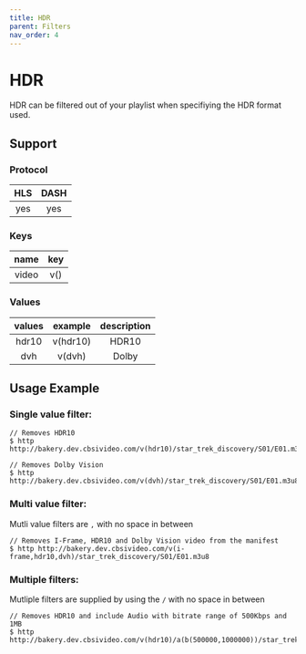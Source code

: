 ```yaml
---
title: HDR
parent: Filters
nav_order: 4
---
```


# HDR
HDR can be filtered out of your playlist when specifiying the HDR format used. 

## Support

### Protocol

HLS | DASH |
:--:|:----:|
yes | yes   |

### Keys

| name    | key |
|:-------:|:---:|
| video   | v() |

### Values

| values  | example    | description |
|:-------:|:----------:|:-----------:|
| hdr10   | v(hdr10)   | HDR10       |
| dvh     | v(dvh)     | Dolby       |


## Usage Example 
### Single value filter:

    // Removes HDR10
    $ http http://bakery.dev.cbsivideo.com/v(hdr10)/star_trek_discovery/S01/E01.m3u8

    // Removes Dolby Vision
    $ http http://bakery.dev.cbsivideo.com/v(dvh)/star_trek_discovery/S01/E01.m3u8

### Multi value filter:
Mutli value filters are `,` with no space in between

    // Removes I-Frame, HDR10 and Dolby Vision video from the manifest
    $ http http://bakery.dev.cbsivideo.com/v(i-frame,hdr10,dvh)/star_trek_discovery/S01/E01.m3u8

### Multiple filters:
Mutliple filters are supplied by using the `/` with no space in between

    // Removes HDR10 and include Audio with bitrate range of 500Kbps and 1MB
    $ http http://bakery.dev.cbsivideo.com/v(hdr10)/a(b(500000,1000000))/star_trek_discovery/S01/E01.m3u8


